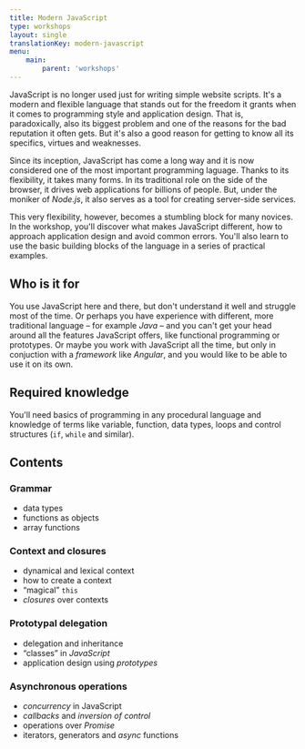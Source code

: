 ```yaml
---
title: Modern JavaScript
type: workshops
layout: single
translationKey: modern-javascript
menu:
    main:
        parent: 'workshops'
---
```


JavaScript is no longer used just for writing simple website scripts. It's a modern and flexible language that stands out for the freedom it grants when it comes to programming style and application design. That is, paradoxically, also its biggest problem and one of the reasons for the bad reputation it often gets. But it's also a good reason for getting to know all its specifics, virtues and weaknesses.

<!--more-->

Since its inception, JavaScript has come a long way and it is now considered one of the most important programming laguage. Thanks to its flexibility, it takes many forms. In its traditional role on the side of the browser, it drives web applications for billions of people. But, under the moniker of *Node.js*, it also serves as a tool for creating server-side services.

This very flexibility, however, becomes a stumbling block for many novices. In the workshop, you'll discover what makes JavaScript different, how to approach application design and avoid common errors. You'll also learn to use the basic building blocks of the language in a series of practical examples.

## Who is it for

You use JavaScript here and there, but don't understand it well and struggle most of the time. Or perhaps you have experience with different, more traditional language – for example *Java* – and you can't get your head around all the features JavaScript offers, like functional programming or prototypes. Or maybe you work with JavaScript all the time, but only in conjuction with a *framework* like *Angular*, and you would like to be able to use it on its own.

## Required knowledge

You'll need basics of programming in any procedural language and knowledge of terms like variable, function, data types, loops and control structures (`if`, `while` and similar).

## Contents

### Grammar
- data types
- functions as objects
- array functions

### Context and closures
- dynamical and lexical context
- how to create a context
- “magical” `this`
- *closures* over contexts

### Prototypal delegation
- delegation and inheritance
- “classes” in *JavaScript*
- application design using *prototypes*

### Asynchronous operations
- *concurrency* in JavaScript
- *callbacks* and *inversion of control*
- operations over *Promise*
- iterators, generators and *async* functions
